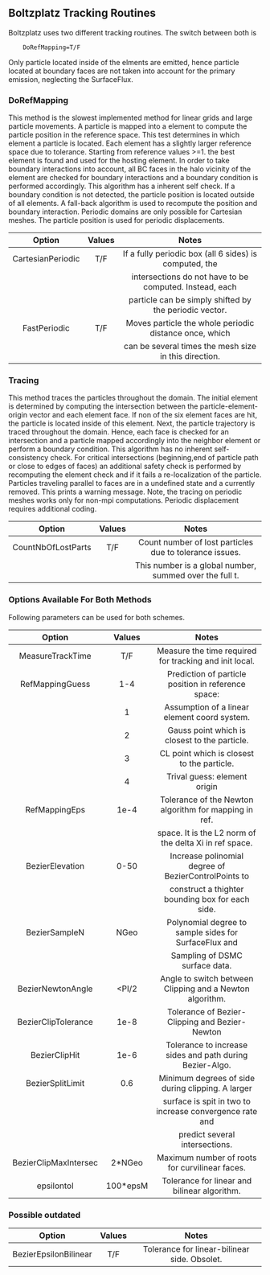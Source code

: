 ## Boltzplatz Tracking Routines

Boltzplatz uses two different tracking routines. The switch between both is

		DoRefMapping=T/F

Only particle located inside of the elments are emitted, hence particle located at boundary faces are not taken 
into account for the primary emission, neglecting the SurfaceFlux.

### DoRefMapping

This method is the slowest implemented method for linear grids and large particle movements. A particle is mapped into 
a element to compute the particle position
in the reference space. This test determines in which element a particle is located. Each element has a slightly larger
reference space due to tolerance. Starting from reference values >=1. the best element is found and used for the 
hosting element. In order to take boundary interactions into account, all BC faces in the halo vicinity of the element
are checked for boundary interactions and a boundary condition is performed accordingly. This algorithm has a 
inherent self check. If a boundary condition is not detected, the particle position is located outside of all elements.
A fall-back algorithm is used to recompute the position and boundary interaction. Periodic domains are only possible
for Cartesian meshes. The particle position is used for periodic displacements.

| Option                 | Values     |  Notes                                                  |
|:----------------------:|:----------:|:-------------------------------------------------------:|
| CartesianPeriodic      | T/F        | If a fully periodic box (all 6 sides) is computed, the  |
|                        |            | intersections do not have to be computed. Instead, each |
|                        |            | particle can be simply shifted by the periodic vector.  |
| FastPeriodic           | T/F        | Moves particle the whole periodic distance once, which  |
|                        |            | can be several times the mesh size in this direction.   |


### Tracing

This method traces the particles throughout the domain. The initial element is determined by computing the intersection
between the particle-element-origin vector and each element face. If non of the six element faces are hit, the particle is 
located inside of this element. Next, the particle trajectory is traced throughout the domain. Hence, each face is checked
for an intersection and a particle mapped accordingly into the neighbor element or perform a boundary condition. This 
algorithm has no inherent self-consistency check. For critical intersections (beginning,end of particle path or close to 
edges of faces) an additional safety check is performed by recomputing the element check and if it fails a re-localization of 
the particle. Particles traveling parallel to faces are in a undefined state and a currently removed. This prints a warning
message. Note, the tracing on periodic meshes works only for non-mpi computations. Periodic displacement requires 
additional coding.


| Option                 | Values     |  Notes                                                  |
|:----------------------:|:----------:|:-------------------------------------------------------:|
| CountNbOfLostParts     | T/F        | Count number of lost particles due to tolerance issues. |
|                        |            | This number is a global number, summed over the full t. |



### Options Available For Both Methods

Following parameters can be used for both schemes.

| Option                 | Values     |  Notes                                                  | 
|:----------------------:|:----------:|:-------------------------------------------------------:|
| MeasureTrackTime       | T/F        | Measure the time required for tracking and init local.  |
| RefMappingGuess        | 1-4        | Prediction of particle position in reference space:     |
|                        | 1          | Assumption of a linear element coord system.            |
|                        | 2          | Gauss point which is closest to the particle.           |
|                        | 3          | CL point which is closest to the particle.              |
|                        | 4          | Trival guess: element origin                            |
| RefMappingEps          | 1e-4       | Tolerance of the Newton algorithm for mapping in ref.   |
|                        |            | space. It is the L2 norm of the delta Xi in ref space.  |
| BezierElevation        | 0-50       | Increase polinomial degree of BezierControlPoints to    |
|                        |            | construct a thighter bounding box for each side.        |
| BezierSampleN          | NGeo       | Polynomial degree to sample sides for SurfaceFlux and   |
|                        |            | Sampling of DSMC surface data.                          |
| BezierNewtonAngle      | <PI/2      | Angle to switch between Clipping and a Newton algorithm.|
| BezierClipTolerance    | 1e-8       | Tolerance of Bezier-Clipping and Bezier-Newton          |
| BezierClipHit          | 1e-6       | Tolerance to increase sides and path during Bezier-Algo.|
| BezierSplitLimit       | 0.6        | Minimum degrees of side during clipping. A larger       |
|                        |            | surface is spit in two to increase convergence rate and |
|                        |            | predict several intersections.                          |
| BezierClipMaxIntersec  | 2*NGeo     | Maximum number of roots for curvilinear faces.          |
| epsilontol             | 100*epsM   | Tolerance for linear and bilinear algorithm.            |

### Possible outdated

| Option                 | Values     |  Notes                                                  | 
|:----------------------:|:----------:|:-------------------------------------------------------:|
| BezierEpsilonBilinear  | T/F        | Tolerance for linear-bilinear side. Obsolet.            |
